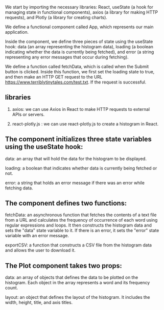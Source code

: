We start by importing the necessary libraries: React, useState (a hook for managing state in functional components), axios (a library for making HTTP requests), and Plotly (a library for creating charts).

We define a functional component called App, which represents our main application.

Inside the component, we define three pieces of state using the useState hook: data (an array representing the histogram data), loading (a boolean indicating whether the data is currently being fetched), and error (a string representing any error messages that occur during fetching).

We define a function called fetchData, which is called when the Submit button is clicked. Inside this function, we first set the loading state to true, and then make an HTTP GET request to the URL https://www.terriblytinytales.com/test.txt. If the request is successful.


## libraries

1. axios: we can use Axios in React to make HTTP requests to external APIs or servers.

2. react-plotly.js : we can use react-plotly.js to create a histogram in React. 


## The component initializes three state variables using the useState hook:

data: an array that will hold the data for the histogram to be displayed.

loading: a boolean that indicates whether data is currently being fetched or not.

error: a string that holds an error message if there was an error while fetching data.


## The component defines two functions:

fetchData: an asynchronous function that fetches the contents of a text file from a URL and calculates the frequency of occurrence of each word using regular expressions and loops. It then constructs the histogram data and sets the "data" state variable to it. If there is an error, it sets the "error" state variable with an error message.

exportCSV: a function that constructs a CSV file from the histogram data and allows the user to download it.


## The Plot component takes two props:

data: an array of objects that defines the data to be plotted on the histogram. Each object in the array represents a word and its frequency count.

layout: an object that defines the layout of the histogram. It includes the width, height, title, and axis titles.

